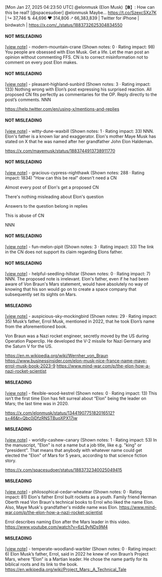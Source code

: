 [Mon Jan 27, 2025 04:23:50 UTC] @elonmusk (Elon Musk)【𝗕】: How can this be real? [@spacesudoer] @elonmusk Maybe... https://t.co/SzexcSXz7K | ↳ 37,746 ⇅ 44,696 ♥ 314,806 🡕 66,383,839 | Twitter for iPhone | birdwatch | https://x.com/_/status/1883732625304834550

#### NOT MISLEADING

[[view note]](https://x.com/i/birdwatch/n/1883943592646807787) - modern-mountain-crane (Shown notes: 0 · Rating impact: 98)
You people are obsessed with Elon Musk. Get a life. Let the man post an opinion without commenting FFS. CN is to correct misinformation not to comment on every post Elon makes. 

#### NOT MISLEADING

[[view note]](https://x.com/i/birdwatch/n/1883890818957934612) - pleasant-highland-sunbird (Shown notes: 3 · Rating impact: 133)
Nothing wrong with Elon’s post expressing his  surprised reaction.
All proposed CN fits perfectly as commentaries for the OP. Reply directly to the post’s comments. NNN

https://help.twitter.com/en/using-x/mentions-and-replies

#### NOT MISLEADING

[[view note]](https://x.com/i/birdwatch/n/1883867920612106690) - witty-dune-waxbill (Shown notes: 1 · Rating impact: 33)
NNN. Elon's father is a known liar and exaggerator. Elon's mother Maye Musk has stated on X that he was named after her grandfather John Elon Haldeman.

https://x.com/mayemusk/status/1883744913738911770

#### NOT MISLEADING

[[view note]](https://x.com/i/birdwatch/n/1883778043388584358) - gracious-cypress-nighthawk (Shown notes: 288 · Rating impact: 1834)
"How can this be real" doesn't need a CN

Almost every post of Elon's get a proposed CN

There's nothing misleading about Elon's question 

Answers to the question belong in replies

This is abuse of CN

NNN


#### NOT MISLEADING

[[view note]](https://x.com/i/birdwatch/n/1883749626404118873) - fun-melon-pipit (Shown notes: 3 · Rating impact: 33)
The link in the CN does not support its claim regarding Elons father. 

#### NOT MISLEADING

[[view note]](https://x.com/i/birdwatch/n/1883748936046784769) - helpful-seedling-hillstar (Shown notes: 0 · Rating impact: 7)
NNN. The proposed note is irrelevant. Elon's father, even if he had been aware of Von Braun's Mars statement, would have absolutely no way of knowing that his son would go on to create a space company that subsequently set its sights on Mars. 

#### MISLEADING

[[view note]](https://x.com/i/birdwatch/n/1883867536787173461) - auspicious-sky-mockingbird (Shown notes: 29 · Rating impact: 35)
Musk’s father, Errol Musk, mentioned in 2022, that he took Elon’s name from the aforementioned book.

Von Braun was a Nazi rocket engineer, secretly moved by the US during Operation Paperclip. He developed the V-2 missile for Nazi Germany and the Saturn V for the US. 

https://en.m.wikipedia.org/wiki/Wernher_von_Braun
https://www.businessinsider.com/elon-musk-nice-france-name-maye-errol-musk-book-2023-9
https://www.mind-war.com/p/the-elon-how-a-nazi-rocket-scientist

#### MISLEADING

[[view note]](https://x.com/i/birdwatch/n/1883859899945504925) - flexible-wood-kestrel (Shown notes: 0 · Rating impact: 13)
This isn’t the first time Elon has felt surreal about “Elon” being the leader on Mars; the last time was in 2020.

https://x.com/elonmusk/status/1344190775182016512?s=46&t=Qbc0jDfzRNSTBuoXPX17jw

#### MISLEADING

[[view note]](https://x.com/i/birdwatch/n/1883826890126877139) - worldly-cashew-canary (Shown notes: 1 · Rating impact: 53)
In the manuscript, "Elon" is not a name but a job title, like e.g. "king" or "president". 
That means that anybody with whatever name could get elected the "Elon" of Mars for 5 years, according to that science fiction story.

https://x.com/spacesudoer/status/1883732340025049415

#### MISLEADING

[[view note]](https://x.com/i/birdwatch/n/1883771224985084064) - philosophical-cedar-wheatear (Shown notes: 0 · Rating impact: 81)
Elon's father Errol built rockets as a youth. Family friend Herman  Oberth read Von Braun's technical books to Errol who liked the name Elon. Also, Maye Musk's grandfather's middle name was Elon.
https://www.mind-war.com/p/the-elon-how-a-nazi-rocket-scientist

Errol describes naming Elon after the Mars leader in this video. 
https://www.youtube.com/watch?v=6zL9yNDs9M4

#### MISLEADING

[[view note]](https://x.com/i/birdwatch/n/1883744491330256897) - temperate-woodland-warbler (Shown notes: 0 · Rating impact: 6)
Elon Musk’s father, Errol, said in 2022 he knew of von Braun’s Project Mars, where “Elon” is a Martian leader. He chose the name partly for its biblical roots and its link to the book.
https://en.wikipedia.org/wiki/Project_Mars:_A_Technical_Tale
